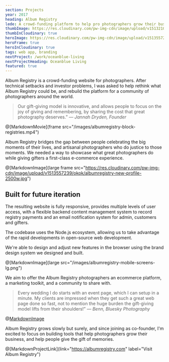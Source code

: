 ```yaml
---
section: Projects
year: 2017
heading: Album Registry
lede: A crowd-funding platform to help pro photographers grow their business.
thumbImage: https://res.cloudinary.com/pw-img-cdn/image/upload/v1513210344/thumb-albumregistry_vojzwp.jpg
thumbInCloudinary: true
heroImage: https://res.cloudinary.com/pw-img-cdn/image/upload/v1513557231/okok/albumregistry-new-registry-detail-2500w.jpg
heroFrame: true
heroInCloudinary: true
tags: web app, branding
nextProject: /work/oceanblue-living
nextProjectHeading: Oceanblue Living
featured: true
---
```


Album Registry is a crowd-funding website for photographers. After technical setbacks and investor problems, I was asked to help rethink what Album Registry could
be, and rebuild the platform for a community of photographers around the world.

> Our gift-giving model is innovative, and allows people to focus on the joy of giving and remembering, by sharing the cost that great photography deserves.” _— Jannah Dryden, Founder_

@[MarkdownMovie](frame src="/images/albumregistry-block-registries.mp4")

Album Registry bridges the gap between people celebrating the big moments of their lives, and artisanal photographers who do justice to those moments. We needed a way to showcase what great photographers do while giving gifters a first-class e-commerce
experience.

@[MarkdownImage](large frame src="https://res.cloudinary.com/pw-img-cdn/image/upload/v1513557239/okok/albumregistry-new-profile-2500w.jpg")

## Built for future iteration

The resulting website is fully responsive, provides multiple levels of user access, with a flexible backend content management system to record registry payments and an email notification system for admin, customers and gifters.

The codebase uses the Node.js ecosystem, allowing us to take advantage of the rapid developments in open-source web development.

We're able to design and adjust new features in the browser using the brand design system we designed and built.

<!-- @[MarkdownImage](large src="https://res.cloudinary.com/pw-img-cdn/image/upload/v1513558122/okok/albumregistry-mobile-O.png") -->

@[MarkdownImage](large src="/images/albumregistry-mobile-screens-lg.png")

We aim to offer the Album Registry photographers an ecommerce platform, a marketing
toolkit, and a community to share with.

> Every wedding I do starts with an event page, which I can setup in a minute. My clients are impressed when they get such a great web page done so fast, not to mention the huge burden the gift-giving model lifts from their shoulders!” _— Benn, Bluesky Photography_

@[MarkdownImage](src="https://res.cloudinary.com/pw-img-cdn/image/upload/v1513557236/okok/albumregistry-moment.jpg")

Album Registry grows slowly but surely, and since joining as co-founder, I'm excited to
focus on building tools that help photographers grow their business, and help people give the gift of memories.

<!-- @[MarkdownNote](note="Frontend development done in collaboration with <a href='https://github.com/BarryPH'> Barry Phillip Hall.</a>") -->

<!-- @[MarkdownButton](link="https://albumregistry.com" label="Visit Album Registry") -->

@[MarkdownProjectLink](link="https://albumregistry.com" label="Visit Album Registry")
